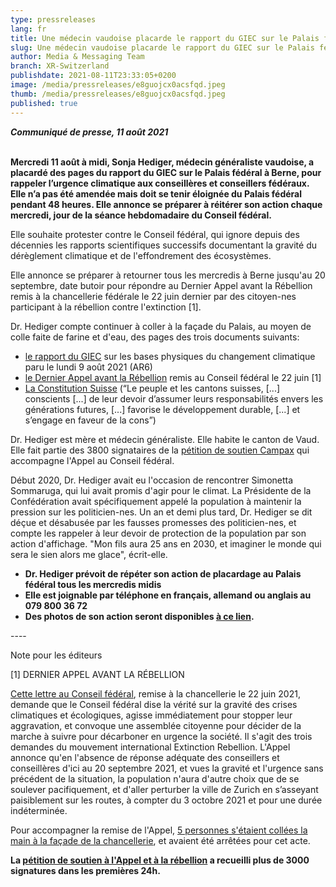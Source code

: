 ```yaml
---
type: pressreleases
lang: fr
title: Une médecin vaudoise placarde le rapport du GIEC sur le Palais fédéral
slug: Une médecin vaudoise placarde le rapport du GIEC sur le Palais fédéral
author: Media & Messaging Team
branch: XR-Switzerland
publishdate: 2021-08-11T23:33:05+0200
image: /media/pressreleases/e8guojcx0acsfqd.jpeg
thumb: /media/pressreleases/e8guojcx0acsfqd.jpeg
published: true
---
```

***Communiqué de presse, 11 août 2021***

\
**Mercredi 11 août à midi, Sonja Hediger, médecin généraliste vaudoise, a placardé des pages du rapport du GIEC sur le Palais fédéral à Berne, pour rappeler l’urgence climatique aux conseillères et conseillers fédéraux. Elle n’a pas été amendée mais doit se tenir éloignée du Palais fédéral pendant 48 heures. Elle annonce se préparer à réitérer son action chaque mercredi, jour de la séance hebdomadaire du Conseil fédéral.**

Elle souhaite protester contre le Conseil fédéral, qui ignore depuis des décennies les rapports scientifiques successifs documentant la gravité du dérèglement climatique et de l'effondrement des écosystèmes.

Elle annonce se préparer à retourner tous les mercredis à Berne jusqu'au 20 septembre, date butoir pour répondre au Dernier Appel avant la Rébellion remis à la chancellerie fédérale le 22 juin dernier par des citoyen-nes participant à la rébellion contre l'extinction \[1].

Dr. Hediger compte continuer à coller à la façade du Palais, au moyen de colle faite de farine et d'eau, des pages des trois documents suivants:

* [le rapport du GIEC](https://www.ipcc.ch/report/ar6/wg1/) sur les bases physiques du changement climatique paru le lundi 9 août 2021 (AR6)
* [le Dernier Appel avant la Rébellion](https://drive.google.com/file/d/1QPUKbzHI3FG7xSHlK79vnVu_ut7kWRti/view?usp=sharing) remis au Conseil fédéral le 22 juin \[1]
* [La Constitution Suisse](https://www.fedlex.admin.ch/eli/cc/1999/404/fr) (“Le peuple et les cantons suisses, \[...] conscients \[...] de leur devoir d’assumer leurs responsabilités envers les générations futures, \[...] favorise le développement durable, \[...] et s’engage en faveur de la cons”)

Dr. Hediger est mère et médecin généraliste. Elle habite le canton de Vaud. Elle fait partie des 3800 signataires de la [pétition de soutien Campax](https://act.campax.org/efforts/nous-voulons-vivre-wir-wollen-leben-vogliamo-vivere) qui accompagne l'Appel au Conseil fédéral.

Début 2020, Dr. Hediger avait eu l'occasion de rencontrer Simonetta Sommaruga, qui lui avait promis d'agir pour le climat. La Présidente de la Confédération avait spécifiquement appelé la population à maintenir la pression sur les politicien-nes. Un an et demi plus tard, Dr. Hediger se dit déçue et désabusée par les fausses promesses des politicien-nes, et compte les rappeler à leur devoir de protection de la population par son action d'affichage. "Mon fils aura 25 ans en 2030, et imaginer le monde qui sera le sien alors me glace", écrit-elle.

* **Dr. Hediger prévoit de répéter son action de placardage au Palais fédéral tous les mercredis midis**
* **Elle est joignable par téléphone en français, allemand ou anglais au 079 800 36 72**
* **Des photos de son action seront disponibles [à ce lien](https://show.pics.io/xr-global-media-resources-public/search?tagId=61128ed525df3300131250f8).**

\----

Note pour les éditeurs

\[1] DERNIER APPEL AVANT LA RÉBELLION

[Cette lettre au Conseil fédéral](https://drive.google.com/file/d/1QPUKbzHI3FG7xSHlK79vnVu_ut7kWRti/view?usp=sharing), remise à la chancellerie le 22 juin 2021, demande que le Conseil fédéral dise la vérité sur la gravité des crises climatiques et écologiques, agisse immédiatement pour stopper leur aggravation, et convoque une assemblée citoyenne pour décider de la marche à suivre pour décarboner en urgence la société. Il s'agit des trois demandes du mouvement international Extinction Rebellion. L'Appel annonce qu'en l'absence de réponse adéquate des conseillers et conseillères d'ici au 20 septembre 2021, et vues la gravité et l'urgence sans précédent de la situation, la population n'aura d'autre choix que de se soulever pacifiquement, et d'aller perturber la ville de Zurich en s’asseyant paisiblement sur les routes, à compter du 3 octobre 2021 et pour une durée indéterminée.

Pour accompagner la remise de l'Appel, [5 personnes s'étaient collées la main à la façade de la chancellerie](https://www.blick.ch/fr/news/suisse/blick-les-a-rencontres-ces-activistes-climatiques-ont-colle-leur-main-sur-la-chancellerie-federale-id16619782.html), et avaient été arrêtées pour cet acte.

**La [pétition de soutien à l'Appel et à la rébellion](https://act.campax.org/efforts/nous-voulons-vivre-wir-wollen-leben-vogliamo-vivere) a recueilli plus de 3000 signatures dans les premières 24h.**
